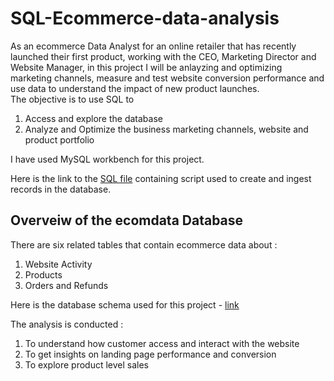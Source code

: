 # SQL-Ecommerce-data-analysis

As an ecommerce Data Analyst for an online retailer that has recently launched their first product, working with the CEO, Marketing Director and Website Manager, in this project I will be anlayzing and 
optimizing marketing channels, measure and test website conversion performance and use data to understand the impact of new product launches.
<br>
The objective is to use SQL to
1. Access and explore the database
2. Analyze and Optimize the business marketing channels, website and product portfolio

I have used MySQL workbench for this project.<br>

Here is the link to the [SQL file](https://github.com/Mansi242401/SQL-Ecommerce-data-analysis/blob/main/create_ecomdata.sql) containing script used to create and ingest records in the database.  

## Overveiw of the ecomdata Database

There are six related tables that contain ecommerce data about :
1. Website Activity
2. Products
3. Orders and Refunds

Here is the database schema used for this project - [link]()

The analysis is conducted :

1. To understand how customer access and interact with the website
2. To get insights on landing page performance and conversion
3. To explore product level sales


